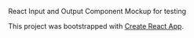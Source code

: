 React Input and Output Component Mockup for testing

This project was bootstrapped with [Create React App](https://github.com/facebookincubator/create-react-app).
